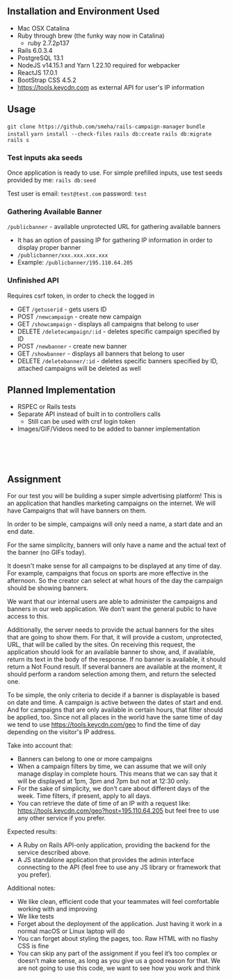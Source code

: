 ## Installation and Environment Used
* Mac OSX Catalina
* Ruby through brew (the funky way now in Catalina)
  * ruby 2.7.2p137
* Rails 6.0.3.4
* PostgreSQL 13.1
* NodeJS v14.15.1 and Yarn 1.22.10 required for webpacker
* ReactJS 17.0.1
* BootStrap CSS 4.5.2
* https://tools.keycdn.com as external API for user's IP information

## Usage

`git clone https://github.com/smeha/rails-campaign-manager`
`bundle install`
`yarn install --check-files`
`rails db:create`
`rails db:migrate`
`rails s`

### Test inputs aka seeds 
Once application is ready to use. For simple prefilled inputs, use test seeds provided by me: `rails db:seed`

Test user is email: `test@test.com` password: `test`

### Gathering Available Banner
`/publicbanner` - available unprotected URL for gathering available banners
* It has an option of passing IP for gathering IP information in order to display proper banner
* `/publicbanner/xxx.xxx.xxx.xxx`
* Example: `/publicbanner/195.110.64.205`

### Unfinished API 
Requires csrf token, in order to check the logged in
* GET `/getuserid` - gets users ID
* POST `/newcampaign` - create new campaign 
* GET `/showcampaign` - displays all campaigns that belong to user
* DELETE `/deletecampaign/:id` - deletes specific campaign specified by ID
* POST `/newbanner` - create new banner 
* GET `/showbanner` - displays all banners that belong to user
* DELETE `/deletebanner/:id` - deletes specific banners specified by ID, attached campaigns will be deleted as well

## Planned Implementation
* RSPEC or Rails tests
* Separate API instead of built in to controllers calls
  * Still can be used with crsf login token 
* Images/GIF/Videos need to be added to banner implementation

<br /><br /><br />

## Assignment 
For our test you will be building a super simple advertising platform! This is an application that handles marketing campaigns on the internet. We will have Campaigns that will have banners on them.

In order to be simple, campaigns will only need a name, a start date and an end date.

For the same simplicity, banners will only have a name and the actual text of the banner (no GIFs today).

It doesn't make sense for all campaigns to be displayed at any time of day. For example, campaigns that focus on sports are more effective in the afternoon. So the creator can select at what hours of the day the campaign should be showing banners.

We want that our internal users are able to administer the campaigns and banners in our web application. We don’t want the general public to have access to this.

Additionally, the server needs to provide the actual banners for the sites that are going to show them. For that, it will provide a custom, unprotected, URL, that will be called by the sites. On receiving this request, the application should look for an available banner to show, and, if available, return its text in the body of the response. If no banner is available, it should return a Not Found result. If several banners are available at the moment, it should perform a random selection among them, and return the selected one.

To be simple, the only criteria to decide if a banner is displayable is based on date and time. A campaign is active between the dates of start and end. And for campaigns that are only available in certain hours, that filter should be applied, too. Since not all places in the world have the same time of day we tend to use https://tools.keycdn.com/geo to find the time of day depending on the visitor's IP address.

Take into account that:
* Banners can belong to one or more campaigns
* When a campaign filters by time, we can assume that we will only manage display in complete hours. This means that we can say that it will be displayed at 1pm, 3pm and 7pm but not at 12:30 only.
* For the sake of simplicity, we don’t care about different days of the week. Time filters, if present, apply to all days.
* You can retrieve the date of time of an IP with a request like: https://tools.keycdn.com/geo?host=195.110.64.205 but feel free to use any other service if you prefer.

Expected results:
* A Ruby on Rails API-only application, providing the backend for the service described above.
* A JS standalone application that provides the admin interface connecting to the API (feel free to use any JS library or framework that you prefer).

Additional notes:
* We like clean, efficient code that your teammates will feel comfortable working with and improving
* We like tests
* Forget about the deployment of the application. Just having it work in a normal macOS or Linux laptop will do
* You can forget about styling the pages, too. Raw HTML with no flashy CSS is fine
* You can skip any part of the assignment if you feel it’s too complex or doesn’t make sense, as long as you give us a good reason for that. We are not going to use this code, we want to see how you work and think
